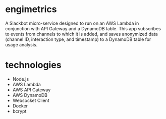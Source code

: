 # engimetrics

A Slackbot micro-service designed to run on an AWS Lambda in conjunction with API Gateway and a DynamoDB table. This app subscribes to events from channels to which it is added, and saves anonymized data (channel ID, interaction type, and timestamp) to a DynamoDB table for usage analysis.

# technologies

- Node.js
- AWS Lambda
- AWS API Gateway
- AWS DynamoDB
- Websocket Client
- Docker
- bcrypt
